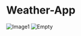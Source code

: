 ﻿# Weather-App
![Image1](https://github.com/SidhardhJoe/Weather-App/assets/78580013/60b4f089-0cbe-46da-82c1-8cb288692490)  ![Empty](https://github.com/SidhardhJoe/Weather-App/assets/78580013/af4add03-418f-4e75-b475-b1d446af8921)

